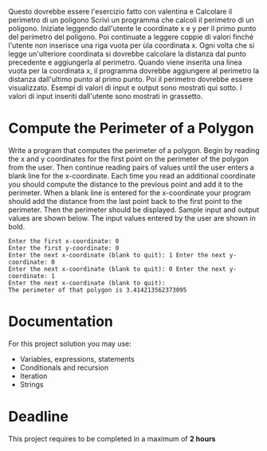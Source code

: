 
Questo dovrebbe essere l'esercizio fatto con valentina e 
Calcolare il perimetro di un poligono Scrivi un programma che calcoli il perimetro di un poligono.
Iniziate leggendo dall'utente le coordinate x e y per il primo punto del perimetro del poligono.
Poi continuate a leggere coppie di valori finché l'utente non inserisce una riga vuota per
ùla coordinata x.
Ogni volta che si legge un'ulteriore coordinata si dovrebbe calcolare la distanza dal punto 
precedente e aggiungerla al perimetro. Quando viene inserita una linea vuota per la coordinata
x, il programma dovrebbe aggiungere al perimetro la distanza dall'ultimo punto al primo punto.
Poi il perimetro dovrebbe essere visualizzato. Esempi di valori di input e output sono mostrati
qui sotto. I valori di input inseriti dall'utente sono mostrati in grassetto.





# Compute the Perimeter of a Polygon

Write a program that computes the perimeter of a polygon. 
Begin by reading the x and y coordinates for the first point on the perimeter of the
polygon from the user.
Then continue reading pairs of values until the user enters a blank line for the 
x-coordinate. Each time you read an additional coordinate you should compute the 
distance to the previous point and add it to the perimeter. When a blank line is
entered for the x-coordinate your program should add the distance from the last 
point back to the first point to the perimeter. Then the perimeter should be displayed.
Sample input and output values are shown below. 
The input values entered by the user are shown in bold.

```
Enter the first x-coordinate: 0
Enter the first y-coordinate: 0
Enter the next x-coordinate (blank to quit): 1 Enter the next y-coordinate: 0
Enter the next x-coordinate (blank to quit): 0 Enter the next y-coordinate: 1
Enter the next x-coordinate (blank to quit):
The perimeter of that polygon is 3.414213562373095
```

# Documentation

For this project solution you may use:

- Variables, expressions, statements
- Conditionals and recursion
- Iteration
- Strings

# Deadline

This project requires to be completed in a maximum of **2 hours**
